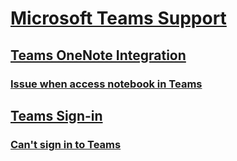 # [Microsoft Teams Support](index.md)

## [Teams OneNote Integration](./server-sign-in/index.md)

### [Issue when access notebook in Teams](./teams-onenote-integration/issue-when-access-notebook-in-teams.md)

## [Teams Sign-in](./teams-onenote-integration/index.md)

### [Can't sign in to Teams](./teams-sign-in/office-365-accounts-cannot-sign-in-to-teams.md)
